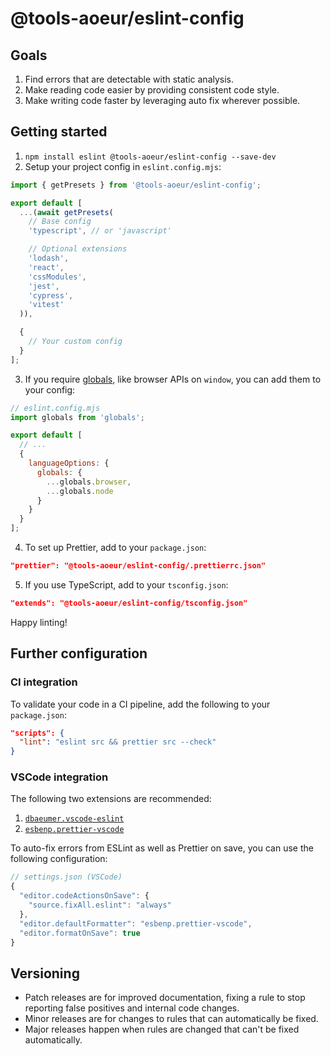 # @tools-aoeur/eslint-config

## Goals

1. Find errors that are detectable with static analysis.
2. Make reading code easier by providing consistent code style.
3. Make writing code faster by leveraging auto fix wherever possible.

## Getting started

1. `npm install eslint @tools-aoeur/eslint-config --save-dev`
2. Setup your project config in `eslint.config.mjs`:

```js
import { getPresets } from '@tools-aoeur/eslint-config';

export default [
  ...(await getPresets(
    // Base config
    'typescript', // or 'javascript'

    // Optional extensions
    'lodash',
    'react',
    'cssModules',
    'jest',
    'cypress',
    'vitest'
  )),

  {
    // Your custom config
  }
];
```

3. If you require [globals](https://eslint.org/docs/latest/use/configure/language-options#predefined-global-variables), like browser APIs on `window`, you can add them to your config:

```js
// eslint.config.mjs
import globals from 'globals';

export default [
  // ...
  {
    languageOptions: {
      globals: {
        ...globals.browser,
        ...globals.node
      }
    }
  }
];
```

4. To set up Prettier, add to your `package.json`:

```json
"prettier": "@tools-aoeur/eslint-config/.prettierrc.json"
```

5. If you use TypeScript, add to your `tsconfig.json`:

```json
"extends": "@tools-aoeur/eslint-config/tsconfig.json"
```

Happy linting!

## Further configuration

### CI integration

To validate your code in a CI pipeline, add the following to your `package.json`:

```json
"scripts": {
  "lint": "eslint src && prettier src --check"
}
```

### VSCode integration

The following two extensions are recommended:

1. [`dbaeumer.vscode-eslint`](https://marketplace.visualstudio.com/items?itemName=dbaeumer.vscode-eslint)
2. [`esbenp.prettier-vscode`](https://marketplace.visualstudio.com/items?itemName=esbenp.prettier-vscode)

To auto-fix errors from ESLint as well as Prettier on save, you can use the following configuration:

```js
// settings.json (VSCode)
{
  "editor.codeActionsOnSave": {
    "source.fixAll.eslint": "always"
  },
  "editor.defaultFormatter": "esbenp.prettier-vscode",
  "editor.formatOnSave": true
}
```

## Versioning

- Patch releases are for improved documentation, fixing a rule to stop reporting false positives and internal code changes.
- Minor releases are for changes to rules that can automatically be fixed.
- Major releases happen when rules are changed that can't be fixed automatically.
